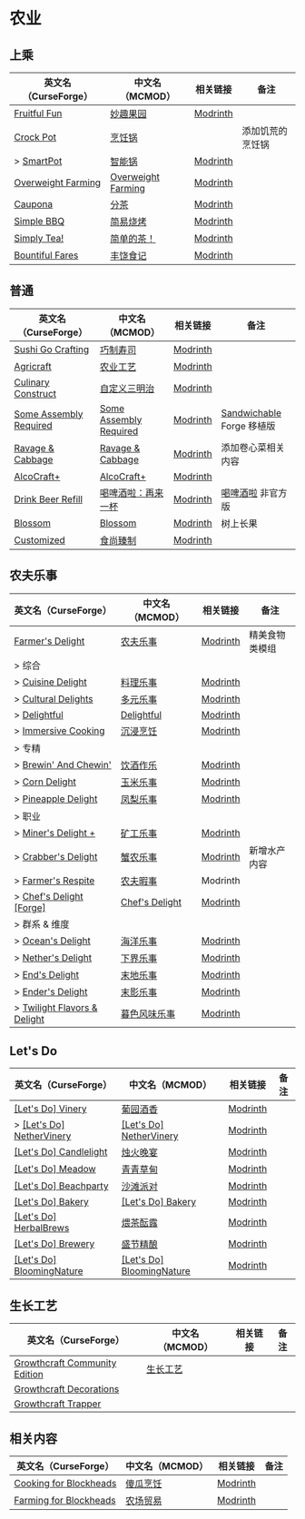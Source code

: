 # 农业

## 上乘

| 英文名（CurseForge）                                                                  | 中文名（MCMOD）                                            | 相关链接                                                | 备注             |
| ------------------------------------------------------------------------------------- | ---------------------------------------------------------- | ------------------------------------------------------- | ---------------- |
| [Fruitful Fun](https://www.curseforge.com/minecraft/mc-mods/fruit-trees)              | [妙趣果园](https://www.mcmod.cn/class/2416.html)           | [Modrinth](https://modrinth.com/mod/fruitful-fun)       |                  |
| [Crock Pot](https://www.curseforge.com/minecraft/mc-mods/crock-pot)                   | [烹饪锅](https://www.mcmod.cn/class/3017.html)             |                                                         | 添加饥荒的烹饪锅 |
| > [SmartPot](https://www.curseforge.com/minecraft/mc-mods/smartpot)                   | [智能锅](https://www.mcmod.cn/class/16480.html)            | [Modrinth](https://modrinth.com/mod/smartpot)           |                  |
| [Overweight Farming](https://www.curseforge.com/minecraft/mc-mods/overweight-farming) | [Overweight Farming](https://www.mcmod.cn/class/5866.html) | [Modrinth](https://modrinth.com/mod/overweight-farming) |                  |
| [Caupona](https://www.curseforge.com/minecraft/mc-mods/caupona)                       | [分茶](https://www.mcmod.cn/class/7154.html)               | [Modrinth](https://modrinth.com/mod/caupona)            |                  |
| [Simple BBQ](https://www.curseforge.com/minecraft/mc-mods/simple-bbq)                 | [简易烧烤](https://www.mcmod.cn/class/7191.html)           | [Modrinth](https://modrinth.com/mod/simple-bbq)         |                  |
| [Simply Tea!](https://www.curseforge.com/minecraft/mc-mods/simply-tea)                | [简单的茶！](https://www.mcmod.cn/class/3597.html)         | [Modrinth](https://modrinth.com/mod/simply-tea)         |                  |
| [Bountiful Fares](https://www.curseforge.com/minecraft/mc-mods/bountiful-fares)       | [丰饶食记](https://www.mcmod.cn/class/14230.html)          | [Modrinth](https://www.mcmod.cn/class/14230.html)       |                  |

## 普通

| 英文名（CurseForge）                                                                          | 中文名（MCMOD）                                                | 相关链接                                                    | 备注                                                                                   |
| --------------------------------------------------------------------------------------------- | -------------------------------------------------------------- | ----------------------------------------------------------- | -------------------------------------------------------------------------------------- |
| [Sushi Go Crafting](https://www.curseforge.com/minecraft/mc-mods/sushigocrafting)             | [巧制寿司](https://www.mcmod.cn/class/4014.html)               | [Modrinth](https://modrinth.com/mod/sushigocrafting)        |                                                                                        |
| [Agricraft](https://www.curseforge.com/minecraft/mc-mods/agricraft)                           | [农业工艺](https://www.mcmod.cn/class/514.html)                | [Modrinth](https://modrinth.com/mod/agricraft)              |                                                                                        |
| [Culinary Construct](https://www.curseforge.com/minecraft/mc-mods/culinary-construct)         | [自定义三明治](https://www.mcmod.cn/class/1329.html)           | [Modrinth](https://modrinth.com/mod/culinary-construct)     |                                                                                        |
| [Some Assembly Required](https://www.curseforge.com/minecraft/mc-mods/some-assembly-required) | [Some Assembly Required](https://www.mcmod.cn/class/5801.html) | [Modrinth](https://modrinth.com/mod/some-assembly-required) | [Sandwichable](https://www.curseforge.com/minecraft/mc-mods/sandwichable) Forge 移植版 |
| [Ravage & Cabbage](https://www.curseforge.com/minecraft/mc-mods/ravage-and-cabbage)           | [Ravage & Cabbage](https://www.mcmod.cn/class/4118.html)       | [Modrinth](https://modrinth.com/mod/ravage-and-cabbage)     | 添加卷心菜相关内容                                                                     |
| [AlcoCraft+](https://www.curseforge.com/minecraft/mc-mods/alcocraft-beer-and-stuff)           | [AlcoCraft+](https://www.mcmod.cn/class/10764.html)            | [Modrinth](https://modrinth.com/mod/alcocraft)              |                                                                                        |
| [Drink Beer Refill](https://www.curseforge.com/minecraft/mc-mods/drink-beer-refill)           | [喝啤酒啦：再来一杯](https://www.mcmod.cn/class/8400.html)     | [Modrinth](https://modrinth.com/mod/drink-beer-refill)      | [喝啤酒啦](https://www.mcmod.cn/class/4585.html) 非官方版                              |
| [Blossom](https://www.curseforge.com/minecraft/mc-mods/blossom)                               | [Blossom](https://www.mcmod.cn/class/8362.html)                | [Modrinth](https://modrinth.com/mod/blossom)                | 树上长果                                                                               |
| [Customized](https://www.curseforge.com/minecraft/mc-mods/customized)                         | [食尚臻制](https://www.mcmod.cn/class/19232.html)              | [Modrinth](https://modrinth.com/mod/customized)             |                                                                                        |

## 农夫乐事

| 英文名（CurseForge）                                                                                   | 中文名（MCMOD）                                        | 相关链接                                                | 备注           |
| ------------------------------------------------------------------------------------------------------ | ------------------------------------------------------ | ------------------------------------------------------- | -------------- |
| [Farmer's Delight](https://www.curseforge.com/minecraft/mc-mods/farmers-delight)                       | [农夫乐事](https://www.mcmod.cn/class/2820.html)       | [Modrinth](https://modrinth.com/mod/farmers-delight)    | 精美食物类模组 |
| > 综合                                                                                                 |                                                        |                                                         |                |
| > [Cuisine Delight](https://www.curseforge.com/minecraft/mc-mods/cuisine-delight)                      | [料理乐事](https://www.mcmod.cn/class/11405.html)      | [Modrinth](https://modrinth.com/mod/cuisine-delight)    |                |
| > [Cultural Delights](https://www.curseforge.com/minecraft/mc-mods/cultural-delights)                  | [多元乐事](https://www.mcmod.cn/class/5609.html)       | [Modrinth](https://modrinth.com/mod/cultural-delights)  |                |
| > [Delightful](https://www.curseforge.com/minecraft/mc-mods/delightful)                                | [Delightful](https://www.mcmod.cn/class/6817.html)     | [Modrinth](https://modrinth.com/mod/delightful)         |                |
| > [Immersive Cooking](https://www.curseforge.com/minecraft/mc-mods/immersive-cooking)                  | [沉浸烹饪](https://www.mcmod.cn/class/4299.html)       | [Modrinth](https://modrinth.com/mod/immersive-cooking)  |                |
| > 专精                                                                                                 |                                                        |                                                         |                |
| > [Brewin' And Chewin'](https://www.curseforge.com/minecraft/mc-mods/brewin-and-chewin)                | [饮酒作乐](https://www.mcmod.cn/class/6829.html)       | [Modrinth](https://modrinth.com/mod/brewin-and-chewin/) |                |
| > [Corn Delight](https://www.curseforge.com/minecraft/mc-mods/corn-delight)                            | [玉米乐事](https://www.mcmod.cn/class/5646.html)       | [Modrinth](https://modrinth.com/mod/corn-delight)       |                |
| > [Pineapple Delight](https://www.curseforge.com/minecraft/mc-mods/pineapple-delight)                  | [凤梨乐事](https://www.mcmod.cn/class/7871.html)       | [Modrinth](https://modrinth.com/mod/pineapple-delight)  |                |
| > 职业                                                                                                 |                                                        |                                                         |                |
| > [Miner's Delight +](https://www.curseforge.com/minecraft/mc-mods/miners-delight-plus)                | [矿工乐事](https://www.mcmod.cn/class/8216.html)       | [Modrinth](https://modrinth.com/mod/miners-delight)     |                |
| > [Crabber's Delight](https://www.curseforge.com/minecraft/mc-mods/crabbers-delight)                   | [蟹农乐事](https://www.mcmod.cn/class/11415.html)      | [Modrinth](https://modrinth.com/mod/crabbers-delight)   | 新增水产内容   |
| > [Farmer's Respite](https://www.curseforge.com/minecraft/mc-mods/farmers-respite)                     | [农夫暇事](https://www.mcmod.cn/class/6737.html)       | Modrinth                                                |                |
| > [Chef's Delight [Forge]](https://www.curseforge.com/minecraft/mc-mods/chefs-delight-forge)           | [Chef's Delight](https://www.mcmod.cn/class/8475.html) | [Modrinth](https://modrinth.com/mod/chefs-delight)      |                |
| > 群系 & 维度                                                                                          |                                                        |                                                         |                |
| > [Ocean's Delight](https://www.curseforge.com/minecraft/mc-mods/oceans-delight)                       | [海洋乐事](https://www.mcmod.cn/class/9830.html)       | [Modrinth](https://modrinth.com/mod/oceans-delight)     |                |
| > [Nether's Delight](https://www.curseforge.com/minecraft/mc-mods/nethers-delight)                     | [下界乐事](https://www.mcmod.cn/class/4563.html)       | [Modrinth](https://modrinth.com/mod/nethers-delight)    |                |
| > [End's Delight](https://www.curseforge.com/minecraft/mc-mods/ends-delight)                           | [末地乐事](https://www.mcmod.cn/class/6298.html)       | [Modrinth](https://modrinth.com/mod/ends-delight)       |                |
| > [Ender's Delight](https://www.curseforge.com/minecraft/mc-mods/enders-delight)                       | [末影乐事](https://www.mcmod.cn/class/9387.html)       | [Modrinth](https://modrinth.com/mod/enders-delight)     |                |
| > [Twilight Flavors & Delight](https://www.curseforge.com/minecraft/mc-mods/twilights-flavors-delight) | [暮色风味乐事](https://www.mcmod.cn/class/10610.html)  | [Modrinth](https://modrinth.com/mod/twilight-delight)   |                |

## Let's Do

| 英文名（CurseForge）                                                                                            | 中文名（MCMOD）                                                    | 相关链接                                                    | 备注 |
| --------------------------------------------------------------------------------------------------------------- | ------------------------------------------------------------------ | ----------------------------------------------------------- | ---- |
| [[Let's Do] Vinery](https://www.curseforge.com/minecraft/mc-mods/lets-do-wine)                                  | [葡园酒香](https://www.mcmod.cn/class/8181.html)                   | [Modrinth](https://modrinth.com/mod/vinery)                 |      |
| > [[Let's Do] NetherVinery](https://www.curseforge.com/minecraft/mc-mods/lets-do-nethervinery)                  | [[Let's Do] NetherVinery](https://www.mcmod.cn/class/12702.html)   | [Modrinth](https://modrinth.com/mod/lets-do-nethervinery)   |      |
| [[Let's Do] Candlelight](https://www.curseforge.com/minecraft/mc-mods/candlelight-lets-do-a-candlelight-dinner) | [烛火晚宴](https://www.mcmod.cn/class/10035.html)                  | [Modrinth](https://modrinth.com/mod/lets-do-candlelight)    |      |
| [[Let's Do] Meadow](https://www.curseforge.com/minecraft/mc-mods/welcome-to-meadow)                             | [青青草甸](https://www.mcmod.cn/class/9251.html)                   | [Modrinth](https://modrinth.com/mod/lets-do-cheese)         |      |
| [[Let's Do] Beachparty](https://www.curseforge.com/minecraft/mc-mods/beachparty)                                | [沙滩派对](https://www.mcmod.cn/class/10300.html)                  | [Modrinth](https://modrinth.com/mod/lets-do-beachparty)     |      |
| [[Let's Do] Bakery](https://www.curseforge.com/minecraft/mc-mods/lets-do-bakery)                                | [[Let's Do] Bakery](https://www.mcmod.cn/class/11101.html)         | [Modrinth](https://modrinth.com/mod/lets-do-bakery)         |      |
| [[Let's Do] HerbalBrews](https://www.curseforge.com/minecraft/mc-mods/lets-do-herbal-brews)                     | [煨茶酝露](https://www.mcmod.cn/class/13099.html)                  | [Modrinth](https://modrinth.com/mod/lets-do-herbalbrews)    |      |
| [[Let's Do] Brewery](https://www.curseforge.com/minecraft/mc-mods/lets-do-brewery)                              | [盛节精酿](https://www.mcmod.cn/class/13710.html)                  | [Modrinth](https://modrinth.com/mod/lets-do-brewery)        |      |
| [[Let's Do] BloomingNature](https://www.curseforge.com/minecraft/mc-mods/lets-do-bloomingnature)                | [[Let's Do] BloomingNature](https://www.mcmod.cn/class/13420.html) | [Modrinth](https://modrinth.com/mod/lets-do-bloomingnature) |      |

## 生长工艺

| 英文名（CurseForge）                                                                                        | 中文名（MCMOD）                                 | 相关链接 | 备注 |
| ----------------------------------------------------------------------------------------------------------- | ----------------------------------------------- | -------- | ---- |
| [Growthcraft Community Edition](https://www.curseforge.com/minecraft/mc-mods/growthcraft-community-edition) | [生长工艺](https://www.mcmod.cn/class/326.html) |          |      |
| [Growthcraft Decorations](https://www.curseforge.com/minecraft/mc-mods/growthcraft-decorations)             |                                                 |          |      |
| [Growthcraft Trapper](https://www.curseforge.com/minecraft/mc-mods/growthcraft-trapper)                     |                                                 |          |      |

## 相关内容

| 英文名（CurseForge）                                                                          | 中文名（MCMOD）                                  | 相关链接                                                    | 备注 |
| --------------------------------------------------------------------------------------------- | ------------------------------------------------ | ----------------------------------------------------------- | ---- |
| [Cooking for Blockheads](https://minecraft.curseforge.com/projects/cooking-for-blockheads)    | [傻瓜烹饪](https://www.mcmod.cn/class/468.html)  | [Modrinth](https://modrinth.com/mod/cooking-for-blockheads) |      |
| [Farming for Blockheads](https://www.curseforge.com/minecraft/mc-mods/farming-for-blockheads) | [农场贸易](https://www.mcmod.cn/class/2057.html) | [Modrinth](https://modrinth.com/mod/farming-for-blockheads) |      |
